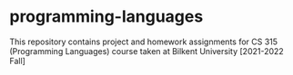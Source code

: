 # programming-languages
This repository contains project and homework assignments for CS 315 (Programming Languages) course taken at Bilkent University [2021-2022 Fall]
